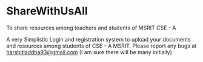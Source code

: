 ShareWithUsAll
==============

To share resources among teachers and students of MSRIT CSE - A

A very Simplistic Login and registration system to upload your documents and resources among students of CSE - A MSRIT.
Please report any bugs at harshitladdha93@gmail.com (I am sure there will be many initially)
